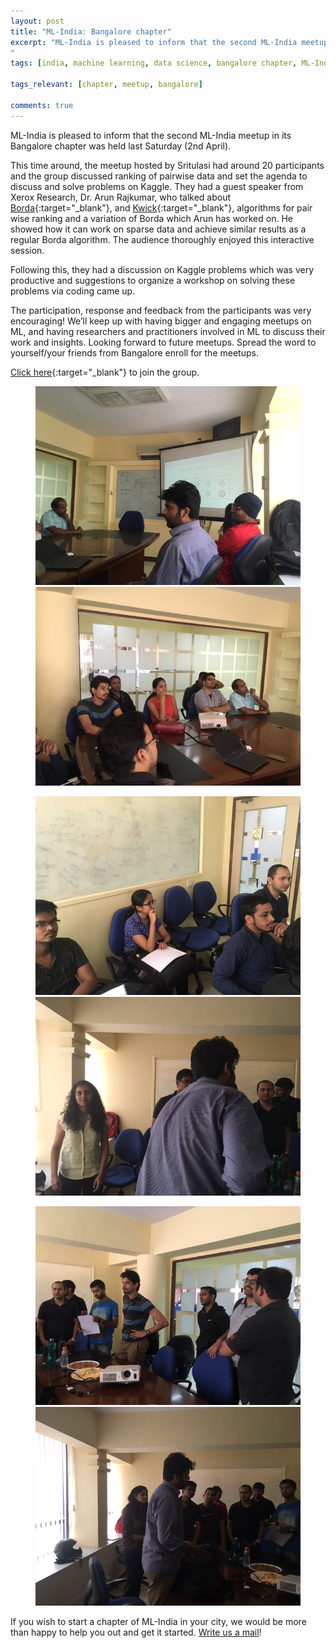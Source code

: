 ```yaml
---
layout: post
title: "ML-India: Bangalore chapter"
excerpt: "ML-India is pleased to inform that the second ML-India meetup in its Bangalore chapter was held last Saturday (2nd April). A big shout out to Sritualsi Edpugnati who is leading this initiative in Bangalore.
"
tags: [india, machine learning, data science, bangalore chapter, ML-India, meetup]

tags_relevant: [chapter, meetup, bangalore]

comments: true
---
```


ML-India is pleased to inform that the second
ML-India meetup in its Bangalore chapter was held last Saturday (2nd April).

This time around, the meetup hosted by Sritulasi had around 20 participants and the group discussed ranking of pairwise data and set the agenda to discuss and solve problems on Kaggle. 
They had a guest speaker from Xerox Research, Dr. Arun Rajkumar, who talked about [Borda](https://www.math.ku.edu/~jmartin/courses/math105-F11/Lectures/chapter1-part2.pdf){:target="_blank"},
and [Kwick](https://www.cis.upenn.edu/~mkearns/papers/kwik.pdf){:target="_blank"}, algorithms for pair wise ranking and a variation of Borda which Arun has worked on. 
He showed how it can work on sparse data and achieve similar results as a regular Borda algorithm. The audience thoroughly enjoyed this interactive session.

Following this, they had a discussion on Kaggle problems which was very productive and suggestions to organize a workshop on solving these problems via coding came up. 

The participation, response and feedback from the participants was very encouraging! We’ll keep up with having bigger and engaging meetups on ML, and having researchers and practitioners
involved in ML to discuss their work and insights. Looking forward to future meetups.
Spread the word to yourself/your friends from Bangalore enroll for the meetups.

[Click here](http://www.meetup.com/Machine-Learning-India-Bangalore/){:target="_blank"} to join the group.


<figure class="half">
    <a href="/images/IMG_5893.jpg"><img src="/images/IMG_5893.jpg"></a>
    <a href="/images/IMG_5894.jpg"><img src="/images/IMG_5894.jpg"></a>
    <figcaption></figcaption>
</figure>

<figure class="half">
    <a href="/images/IMG_5895.jpg"><img src="/images/IMG_5895.jpg"></a>
    <a href="/images/IMG_5899.jpg"><img src="/images/IMG_5899.jpg"></a>
    <figcaption></figcaption>
</figure>

<figure class="half">
    <a href="/images/IMG_5902.jpg"><img src="/images/IMG_5902.jpg"></a>
    <a href="/images/IMG_5903.jpg"><img src="/images/IMG_5903.jpg"></a>
    <figcaption></figcaption>
</figure>


If you wish to start a chapter of ML-India in your city, we would be more than happy to help you out and get it started. <a href="mailto:varun@aspiringminds.com" target="_top">Write us a mail</a>!
